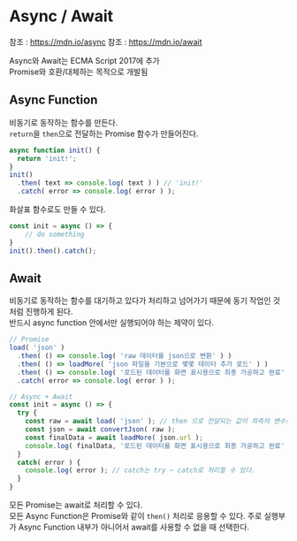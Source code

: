 # Async / Await

참조 : https://mdn.io/async
참조 : https://mdn.io/await

Async와 Await는 ECMA Script 2017에 추가  
Promise와 호환/대체하는 목적으로 개발됨

## Async Function

비동기로 동작하는 함수를 만든다.  
`return`을 `then`으로 전달하는 Promise 함수가 만들어진다.

```javascript
async function init() {
  return 'init!';
}
init()
  .then( text => console.log( text ) ) // 'init!'
  .catch( error => console.log( error ) );
```

화살표 함수로도 만들 수 있다.

```javascript
const init = async () => {
    // do something
}
init().then().catch();
```

## Await

비동기로 동작하는 함수를 대기하고 있다가 처리하고 넘어가기 때문에 동기 작업인 것 처럼 진행하게 된다.  
반드시 async function 안에서만 실행되어야 하는 제약이 있다.

```javascript
// Promise
load( 'json' )
  .then( () => console.log( 'raw 데이터를 json으로 변환' ) )
  .then( () => loadMore( 'json 파일을 기본으로 몇몇 데이터 추가 로드' ) )
  .then( () => console.log( '로드된 데이터를 화면 표시용으로 최종 가공하고 완료' ) )
  .catch( error => console.log( error ) );

// Async + Await
const init = async () => {
  try {
    const raw = await load( 'json' ); // then 으로 전달되는 값이 좌측의 변수로 할당된다.
    const json = await convertJson( raw );
    const finalData = await loadMore( json.url );
    console.log( finalData, '로드된 데이터를 화면 표시용으로 최종 가공하고 완료' );
  }
  catch( error ) {
    console.log( error ); // catch는 try ~ catch로 처리할 수 있다.
  }
}
```

모든 Promise는 await로 처리할 수 있다.  
모든 Async Function은 Promise와 같이 `then()` 처리로 응용할 수 있다. 주로 실행부가 Async Function 내부가 아니어서 await를 사용할 수 없을 때 선택한다.